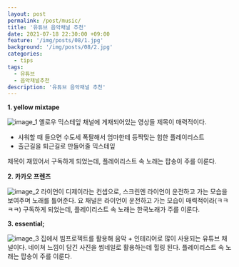 ```yaml
---
layout: post
permalink: /post/music/
title: '유튜브 음악채널 추천'
date: 2021-07-18 22:30:00 +09:00
feature: '/img/posts/08/1.jpg'
background: '/img/posts/08/2.jpg'
categories:
  - tips
tags:
  - 유튜브
  - 음악채널추천
description: '유튜브 음악채널 추천'
---
```


**1. yellow mixtape**

![image_1](https://ifh.cc/v-TsKSLa.jpg)
옐로우 믹스테잎 채널에 게재되어있는 영상들 제목이 매력적이다.
- 샤워할 때 들으면 수도세 폭팔해서 엄마한테 등짝맞는 힙한 플레이리스트
- 출근길을 퇴근길로 만들어줄 믹스테잎

제목이 재밌어서 구독하게 되었는데, 플레이리스트 속 노래는 팝송이 주를 이룬다.

**2. 카카오 프렌즈**

![image_2](https://ifh.cc/v-F80uu1.jpg)
라이언이 디제이라는 컨셉으로, 스크린엔 라이언이 운전하고 가는 모습을 보여주며 노래를 틀어준다.
요 채널은 라이언이 운전하고 가는 모습이 매력적이라(ㅋㅋㅋㅋ) 구독하게 되었는데,
플레이리스트 속 노래는 한국노래가 주를 이룬다.


**3. essential;**

![image_3](https://ifh.cc/g/D6V3CJ.jpg)
집에서 빔프로젝트를 활용해 음악 + 인테리어로 많이 사용되는 유튜브 채널이다.
네이쳐 느낌이 담긴 사진을 썸네일로 활용하는데 힐링 된다.
플레이리스트 속 노래는 팝송이 주를 이룬다.
